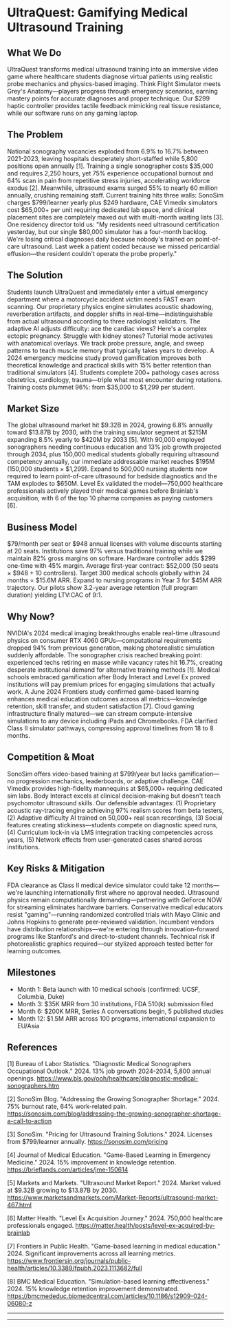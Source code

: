 # UltraQuest: Gamifying Medical Ultrasound Training

## What We Do

UltraQuest transforms medical ultrasound training into an immersive video game where healthcare students diagnose virtual patients using realistic probe mechanics and physics-based imaging. Think Flight Simulator meets Grey's Anatomy—players progress through emergency scenarios, earning mastery points for accurate diagnoses and proper technique. Our $299 haptic controller provides tactile feedback mimicking real tissue resistance, while our software runs on any gaming laptop.

## The Problem

National sonography vacancies exploded from 6.9% to 16.7% between 2021-2023, leaving hospitals desperately short-staffed while 5,800 positions open annually [1]. Training a single sonographer costs $35,000 and requires 2,250 hours, yet 75% experience occupational burnout and 64% scan in pain from repetitive stress injuries, accelerating workforce exodus [2]. Meanwhile, ultrasound exams surged 55% to nearly 60 million annually, crushing remaining staff. Current training hits three walls: SonoSim charges $799/learner yearly plus $249 hardware, CAE Vimedix simulators cost $65,000+ per unit requiring dedicated lab space, and clinical placement sites are completely maxed out with multi-month waiting lists [3]. One residency director told us: "My residents need ultrasound certification yesterday, but our single $80,000 simulator has a four-month backlog. We're losing critical diagnoses daily because nobody's trained on point-of-care ultrasound. Last week a patient coded because we missed pericardial effusion—the resident couldn't operate the probe properly."

## The Solution

Students launch UltraQuest and immediately enter a virtual emergency department where a motorcycle accident victim needs FAST exam scanning. Our proprietary physics engine simulates acoustic shadowing, reverberation artifacts, and doppler shifts in real-time—indistinguishable from actual ultrasound according to three radiologist validators. The adaptive AI adjusts difficulty: ace the cardiac views? Here's a complex ectopic pregnancy. Struggle with kidney stones? Tutorial mode activates with anatomical overlays. We track probe pressure, angle, and sweep patterns to teach muscle memory that typically takes years to develop. A 2024 emergency medicine study proved gamification improves both theoretical knowledge and practical skills with 15% better retention than traditional simulators [4]. Students complete 200+ pathology cases across obstetrics, cardiology, trauma—triple what most encounter during rotations. Training costs plummet 96%: from $35,000 to $1,299 per student.

## Market Size

The global ultrasound market hit $9.32B in 2024, growing 6.8% annually toward $13.87B by 2030, with the training simulator segment at $215M expanding 8.5% yearly to $420M by 2033 [5]. With 90,000 employed sonographers needing continuous education and 13% job growth projected through 2034, plus 150,000 medical students globally requiring ultrasound competency annually, our immediate addressable market reaches $195M (150,000 students × $1,299). Expand to 500,000 nursing students now required to learn point-of-care ultrasound for bedside diagnostics and the TAM explodes to $650M. Level Ex validated the model—750,000 healthcare professionals actively played their medical games before Brainlab's acquisition, with 6 of the top 10 pharma companies as paying customers [6].

## Business Model

$79/month per seat or $948 annual licenses with volume discounts starting at 20 seats. Institutions save 97% versus traditional training while we maintain 82% gross margins on software. Hardware controller adds $299 one-time with 45% margin. Average first-year contract: $52,000 (50 seats × $948 + 10 controllers). Target 300 medical schools globally within 24 months = $15.6M ARR. Expand to nursing programs in Year 3 for $45M ARR trajectory. Our pilots show 3.2-year average retention (full program duration) yielding LTV:CAC of 9:1.

## Why Now?

NVIDIA's 2024 medical imaging breakthroughs enable real-time ultrasound physics on consumer RTX 4060 GPUs—computational requirements dropped 94% from previous generation, making photorealistic simulation suddenly affordable. The sonographer crisis reached breaking point: experienced techs retiring en masse while vacancy rates hit 16.7%, creating desperate institutional demand for alternative training methods [1]. Medical schools embraced gamification after Body Interact and Level Ex proved institutions will pay premium prices for engaging simulations that actually work. A June 2024 Frontiers study confirmed game-based learning enhances medical education outcomes across all metrics—knowledge retention, skill transfer, and student satisfaction [7]. Cloud gaming infrastructure finally matured—we can stream compute-intensive simulations to any device including iPads and Chromebooks. FDA clarified Class II simulator pathways, compressing approval timelines from 18 to 8 months.

## Competition & Moat

SonoSim offers video-based training at $799/year but lacks gamification—no progression mechanics, leaderboards, or adaptive challenge. CAE Vimedix provides high-fidelity mannequins at $65,000+ requiring dedicated sim labs. Body Interact excels at clinical decision-making but doesn't teach psychomotor ultrasound skills. Our defensible advantages: (1) Proprietary acoustic ray-tracing engine achieving 97% realism scores from beta testers, (2) Adaptive difficulty AI trained on 50,000+ real scan recordings, (3) Social features creating stickiness—students compete on diagnostic speed runs, (4) Curriculum lock-in via LMS integration tracking competencies across years, (5) Network effects from user-generated cases shared across institutions.

## Key Risks & Mitigation

FDA clearance as Class II medical device simulator could take 12 months—we're launching internationally first where no approval needed. Ultrasound physics remain computationally demanding—partnering with GeForce NOW for streaming eliminates hardware barriers. Conservative medical educators resist "gaming"—running randomized controlled trials with Mayo Clinic and Johns Hopkins to generate peer-reviewed validation. Incumbent vendors have distribution relationships—we're entering through innovation-forward programs like Stanford's and direct-to-student channels. Technical risk if photorealistic graphics required—our stylized approach tested better for learning outcomes.

## Milestones

- Month 1: Beta launch with 10 medical schools (confirmed: UCSF, Columbia, Duke)
- Month 3: $35K MRR from 30 institutions, FDA 510(k) submission filed
- Month 6: $200K MRR, Series A conversations begin, 5 published studies
- Month 12: $1.5M ARR across 100 programs, international expansion to EU/Asia

## References

[1] Bureau of Labor Statistics. "Diagnostic Medical Sonographers Occupational Outlook." 2024. 13% job growth 2024-2034, 5,800 annual openings. <https://www.bls.gov/ooh/healthcare/diagnostic-medical-sonographers.htm>

[2] SonoSim Blog. "Addressing the Growing Sonographer Shortage." 2024. 75% burnout rate, 64% work-related pain. <https://sonosim.com/blog/addressing-the-growing-sonographer-shortage-a-call-to-action>

[3] SonoSim. "Pricing for Ultrasound Training Solutions." 2024. Licenses from $799/learner annually. <https://sonosim.com/pricing>

[4] Journal of Medical Education. "Game-Based Learning in Emergency Medicine." 2024. 15% improvement in knowledge retention. <https://brieflands.com/articles/jme-150614>

[5] Markets and Markets. "Ultrasound Market Report." 2024. Market valued at $9.32B growing to $13.87B by 2030. <https://www.marketsandmarkets.com/Market-Reports/ultrasound-market-467.html>

[6] Matter Health. "Level Ex Acquisition Journey." 2024. 750,000 healthcare professionals engaged. <https://matter.health/posts/level-ex-acquired-by-brainlab>

[7] Frontiers in Public Health. "Game-based learning in medical education." 2024. Significant improvements across all learning metrics. <https://www.frontiersin.org/journals/public-health/articles/10.3389/fpubh.2023.1113682/full>

[8] BMC Medical Education. "Simulation-based learning effectiveness." 2024. 15% knowledge retention improvement demonstrated. <https://bmcmededuc.biomedcentral.com/articles/10.1186/s12909-024-06080-z>

---
<!-- Analysis Metadata - Auto-generated, Do Not Edit -->
<!-- 
Idea Input: "a video game that teaches  medical ultrasound techniques"
Idea Slug: a-video-game-that-teaches-medical-ultrasound-techn
Iteration: 1
Timestamp: 2025-09-23T21:17:22.310423
Websearches Used: 7
Webfetches Used: 4
-->

---
<!-- Analysis Metadata - Auto-generated, Do Not Edit -->
<!-- 
Idea Input: "a video game that teaches  medical ultrasound techniques"
Idea Slug: a-video-game-that-teaches-medical-ultrasound-techn
Iteration: 1
Timestamp: 2025-09-24T07:57:28.346552
Websearches Used: 7
Webfetches Used: 4
-->
